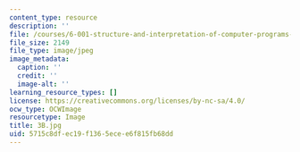 ```yaml
---
content_type: resource
description: ''
file: /courses/6-001-structure-and-interpretation-of-computer-programs-spring-2005/5715c8dfec19f1365ecee6f815fb68dd_3B.jpg
file_size: 2149
file_type: image/jpeg
image_metadata:
  caption: ''
  credit: ''
  image-alt: ''
learning_resource_types: []
license: https://creativecommons.org/licenses/by-nc-sa/4.0/
ocw_type: OCWImage
resourcetype: Image
title: 3B.jpg
uid: 5715c8df-ec19-f136-5ece-e6f815fb68dd
---
```

